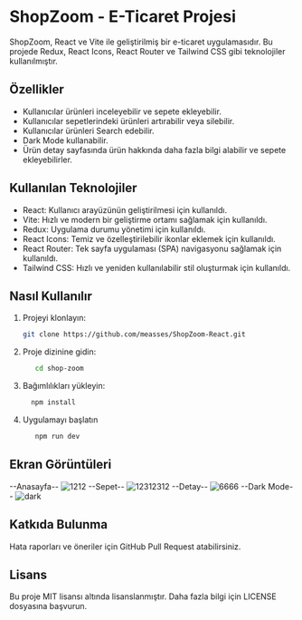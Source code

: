 # ShopZoom - E-Ticaret Projesi

ShopZoom, React ve Vite ile geliştirilmiş bir e-ticaret uygulamasıdır. Bu projede Redux, React Icons, React Router ve Tailwind CSS gibi teknolojiler kullanılmıştır.

## Özellikler

- Kullanıcılar ürünleri inceleyebilir ve sepete ekleyebilir.
- Kullanıcılar sepetlerindeki ürünleri artırabilir veya silebilir.
- Kullanıcılar ürünleri Search edebilir.
- Dark Mode kullanabilir.
- Ürün detay sayfasında ürün hakkında daha fazla bilgi alabilir ve sepete ekleyebilirler.

## Kullanılan Teknolojiler

- React: Kullanıcı arayüzünün geliştirilmesi için kullanıldı.
- Vite: Hızlı ve modern bir geliştirme ortamı sağlamak için kullanıldı.
- Redux: Uygulama durumu yönetimi için kullanıldı.
- React Icons: Temiz ve özelleştirilebilir ikonlar eklemek için kullanıldı.
- React Router: Tek sayfa uygulaması (SPA) navigasyonu sağlamak için kullanıldı.
- Tailwind CSS: Hızlı ve yeniden kullanılabilir stil oluşturmak için kullanıldı.

## Nasıl Kullanılır

1. Projeyi klonlayın:

   ```bash
   git clone https://github.com/measses/ShopZoom-React.git

2. Proje dizinine gidin:
   
   ```bash
      cd shop-zoom
   ```
3. Bağımlılıkları yükleyin:
   ```bash
     npm install
   ```
4. Uygulamayı başlatın
    ```bash
       npm run dev
      ```
## Ekran Görüntüleri
--Anasayfa--
![1212](https://github.com/measses/ShopZoom-React/assets/67739721/14d514ce-46da-45d7-9b75-d891f6c6aed1)
--Sepet--
![12312312](https://github.com/measses/ShopZoom-React/assets/67739721/63dbac5d-7db6-496e-bea5-ad15149a62a1)
--Detay--
![6666](https://github.com/measses/ShopZoom-React/assets/67739721/b9495120-c35b-4305-b36e-686321c5136f)
--Dark Mode--
![dark](https://github.com/measses/ShopZoom-React/assets/67739721/eed82226-92a4-4b21-9e28-fedb89bd6a58)


## Katkıda Bulunma
Hata raporları ve öneriler için GitHub Pull Request atabilirsiniz.
## Lisans
Bu proje MIT lisansı altında lisanslanmıştır. Daha fazla bilgi için LICENSE dosyasına başvurun.


